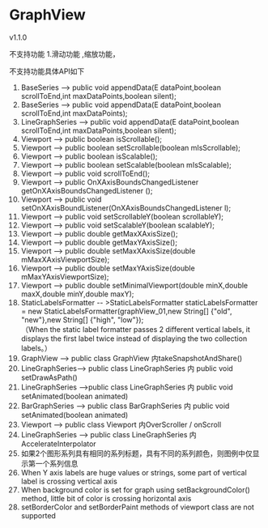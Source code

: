 # GraphView
v1.1.0


不支持功能
1.滑动功能 ,缩放功能，
 
不支持功能具体API如下

1.  BaseSeries -->  public void appendData(E dataPoint,boolean scrollToEnd,int maxDataPoints,boolean silent);
2.  BaseSeries -->  public void appendData(E dataPoint,boolean scrollToEnd,int maxDataPoints);
3.  LineGraphSeries -->  public void appendData(E dataPoint,boolean scrollToEnd,int maxDataPoints,boolean silent);
4.  Viewport --> public boolean isScrollable();
5.  Viewport --> public boolean setScrollable(boolean mIsScrollable);
6.  Viewport --> public boolean isScalable();
7.  Viewport --> public boolean setScalable(boolean mIsScalable);
8.  Viewport --> public void scrollToEnd();
9.  Viewport --> public OnXAxisBoundsChangedListener getOnXAxisBoundsChangedListener ();
10. Viewport --> public void setOnXAxisBoundListener(OnXAxisBoundsChangedListener l);
11. Viewport --> public void setScrollableY(boolean scrollableY);  
12. Viewport --> public void setScalableY(boolean scalableY); 
13. Viewport --> public double getMaxXAxisSize();
14. Viewport --> public double getMaxYAxisSize();
15. Viewport --> public double setMaxXAxisSize(double mMaxXAxisViewportSize);
16. Viewport --> public double setMaxYAxisSize(double mMaxYAxisViewportSize);
17. Viewport --> public double setMinimalViewport(double minX,double maxX,double minY,double maxY);
18. StaticLabelsFormatter -- >StaticLabelsFormatter staticLabelsFormatter = new StaticLabelsFormatter(graphView_01,new String[] {"old", "new"},new 
    String[] {"high", "low"});    
    （When the static label formatter passes 2 different vertical labels, it displays the first label twice instead of displaying the two collection 
    labels。）
19. GraphView --> public class GraphView 内takeSnapshotAndShare()    
20. LineGraphSeries--> public class LineGraphSeries 内 public void setDrawAsPath() 
21. LineGraphSeries -->public class LineGraphSeries 内 public void setAnimated(boolean animated)
22. BarGraphSeries --> public class BarGraphSeries 内  public void setAnimated(boolean animated)
23. Viewport --> public class Viewport 内OverScroller / onScroll 
24. LineGraphSeries --> public class LineGraphSeries 内 AccelerateInterpolator
25. 如果2个图形系列具有相同的系列标题，具有不同的系列颜色，则图例中仅显示第一个系列信息
26. When Y axis labels are huge values or strings, some part of vertical label is crossing vertical axis
27. When background color is set for graph using setBackgroundColor() method, little bit of color is crossing horizontal axis
28. setBorderColor and setBorderPaint methods of viewport class are not supported